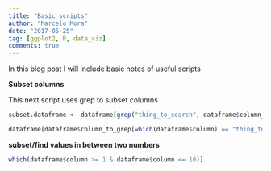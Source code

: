 ```yaml
---
title: "Basic scripts"
author: "Marcelo Mora"
date: "2017-05-25"
tag: [ggplot2, R, data_viz]
comments: true
--- 
```


In this blog post I will include basic notes of useful scripts


**Subset columns**

This next script uses grep to subset columns


``` r
subset.dataframe <- dataframe[grep("thing_to_search", dataframe$column_to_grep), 1:12] # at the end of script you set the range of columns to keep, in this case 1:12.

dataframe[dataframe$column_to_grep[which(dataframe$column) == "thing_to_search"],1:12] # another way
```


**subset/find values in between two numbers** 


``` r
which(dataframe$column >= 1 & dataframe$column <= 10)] 
```

